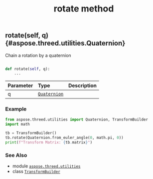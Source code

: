 ﻿---
title: rotate method
second_title: Aspose.3D for Python via .NET API References
description: 
type: docs
weight: 70
url: /python-net/aspose.threed.utilities/transformbuilder/rotate/
is_root: false
---

## rotate(self, q) {#aspose.threed.utilities.Quaternion}

Chain a rotation by a quaternion



```python

def rotate(self, q):
    ...
```


| Parameter | Type | Description |
| :- | :- | :- |
| q | [`Quaternion`](/3d/python-net/aspose.threed.utilities/quaternion) |  |

### Example 


```python
from aspose.threed.utilities import Quaternion, TransformBuilder
import math

tb = TransformBuilder()
tb.rotate(Quaternion.from_euler_angle(0, math.pi, 0))
print(f"Transform Matrix: {tb.matrix}")

```



### See Also
* module [`aspose.threed.utilities`](../../)
* class [`TransformBuilder`](/3d/python-net/aspose.threed.utilities/transformbuilder)
